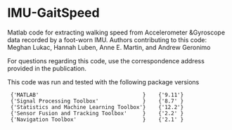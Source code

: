 # IMU-GaitSpeed
Matlab code for extracting walking speed from Accelerometer &amp;Gyroscope data recorded by a foot-worn IMU.
Authors contributing to this code: Meghan Lukac, Hannah Luben, Anne E. Martin, and Andrew Geronimo 

For questions regarding this code, use the correspondence address provided in the publication.

This code was run and tested with the following package versions

     {'MATLAB'                                 }    {'9.11'}
     {'Signal Processing Toolbox'              }    {'8.7' }
     {'Statistics and Machine Learning Toolbox'}    {'12.2'}
     {'Sensor Fusion and Tracking Toolbox'     }    {'2.2' }
     {'Navigation Toolbox'                     }    {'2.1' }

